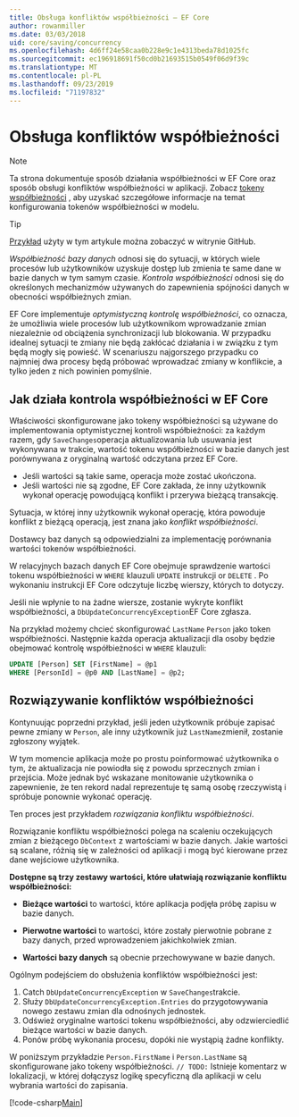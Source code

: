 ```yaml
---
title: Obsługa konfliktów współbieżności — EF Core
author: rowanmiller
ms.date: 03/03/2018
uid: core/saving/concurrency
ms.openlocfilehash: 4d6ff24e58caa0b228e9c1e4313beda78d1025fc
ms.sourcegitcommit: ec196918691f50cd0b21693515b0549f06d9f39c
ms.translationtype: MT
ms.contentlocale: pl-PL
ms.lasthandoff: 09/23/2019
ms.locfileid: "71197832"
---
```

# <a name="handling-concurrency-conflicts"></a>Obsługa konfliktów współbieżności

> [!NOTE]
> Ta strona dokumentuje sposób działania współbieżności w EF Core oraz sposób obsługi konfliktów współbieżności w aplikacji. Zobacz [tokeny współbieżności](xref:core/modeling/concurrency) , aby uzyskać szczegółowe informacje na temat konfigurowania tokenów współbieżności w modelu.

> [!TIP]
> [Przykład](https://github.com/aspnet/EntityFramework.Docs/tree/master/samples/core/Saving/Concurrency/) użyty w tym artykule można zobaczyć w witrynie GitHub.

_Współbieżność bazy danych_ odnosi się do sytuacji, w których wiele procesów lub użytkowników uzyskuje dostęp lub zmienia te same dane w bazie danych w tym samym czasie. _Kontrola współbieżności_ odnosi się do określonych mechanizmów używanych do zapewnienia spójności danych w obecności współbieżnych zmian.

EF Core implementuje _optymistyczną kontrolę współbieżności_, co oznacza, że umożliwia wiele procesów lub użytkownikom wprowadzanie zmian niezależnie od obciążenia synchronizacji lub blokowania. W przypadku idealnej sytuacji te zmiany nie będą zakłócać działania i w związku z tym będą mogły się powieść. W scenariuszu najgorszego przypadku co najmniej dwa procesy będą próbować wprowadzać zmiany w konflikcie, a tylko jeden z nich powinien pomyślnie.

## <a name="how-concurrency-control-works-in-ef-core"></a>Jak działa kontrola współbieżności w EF Core

Właściwości skonfigurowane jako tokeny współbieżności są używane do implementowania optymistycznej kontroli współbieżności: za każdym razem, gdy `SaveChanges`operacja aktualizowania lub usuwania jest wykonywana w trakcie, wartość tokenu współbieżności w bazie danych jest porównywana z oryginalną wartość odczytana przez EF Core.

- Jeśli wartości są takie same, operacja może zostać ukończona.
- Jeśli wartości nie są zgodne, EF Core zakłada, że inny użytkownik wykonał operację powodującą konflikt i przerywa bieżącą transakcję.

Sytuacja, w której inny użytkownik wykonał operację, która powoduje konflikt z bieżącą operacją, jest znana jako _konflikt współbieżności_.

Dostawcy baz danych są odpowiedzialni za implementację porównania wartości tokenów współbieżności.

W relacyjnych bazach danych EF Core obejmuje sprawdzenie wartości tokenu współbieżności w `WHERE` klauzuli `UPDATE` instrukcji or `DELETE` . Po wykonaniu instrukcji EF Core odczytuje liczbę wierszy, których to dotyczy.

Jeśli nie wpłynie to na żadne wiersze, zostanie wykryte konflikt współbieżności, a `DbUpdateConcurrencyException`EF Core zgłasza.

Na przykład możemy chcieć skonfigurować `LastName` `Person` jako token współbieżności. Następnie każda operacja aktualizacji dla osoby będzie obejmować kontrolę współbieżności w `WHERE` klauzuli:

``` sql
UPDATE [Person] SET [FirstName] = @p1
WHERE [PersonId] = @p0 AND [LastName] = @p2;
```

## <a name="resolving-concurrency-conflicts"></a>Rozwiązywanie konfliktów współbieżności

Kontynuując poprzedni przykład, jeśli jeden użytkownik próbuje zapisać pewne zmiany w `Person`, ale inny użytkownik już `LastName`zmienił, zostanie zgłoszony wyjątek.

W tym momencie aplikacja może po prostu poinformować użytkownika o tym, że aktualizacja nie powiodła się z powodu sprzecznych zmian i przejścia. Może jednak być wskazane monitowanie użytkownika o zapewnienie, że ten rekord nadal reprezentuje tę samą osobę rzeczywistą i spróbuje ponownie wykonać operację.

Ten proces jest przykładem _rozwiązania konfliktu współbieżności_.

Rozwiązanie konfliktu współbieżności polega na scaleniu oczekujących zmian z bieżącego `DbContext` z wartościami w bazie danych. Jakie wartości są scalane, różnią się w zależności od aplikacji i mogą być kierowane przez dane wejściowe użytkownika.

**Dostępne są trzy zestawy wartości, które ułatwiają rozwiązanie konfliktu współbieżności:**

* **Bieżące wartości** to wartości, które aplikacja podjęła próbę zapisu w bazie danych.

* **Pierwotne wartości** to wartości, które zostały pierwotnie pobrane z bazy danych, przed wprowadzeniem jakichkolwiek zmian.

* **Wartości bazy danych** są obecnie przechowywane w bazie danych.

Ogólnym podejściem do obsłużenia konfliktów współbieżności jest:

1. Catch `DbUpdateConcurrencyException` w `SaveChanges`trakcie.
2. Służy `DbUpdateConcurrencyException.Entries` do przygotowywania nowego zestawu zmian dla odnośnych jednostek.
3. Odśwież oryginalne wartości tokenu współbieżności, aby odzwierciedlić bieżące wartości w bazie danych.
4. Ponów próbę wykonania procesu, dopóki nie wystąpią żadne konflikty.

W poniższym przykładzie `Person.FirstName` i `Person.LastName` są skonfigurowane jako tokeny współbieżności. `// TODO:` Istnieje komentarz w lokalizacji, w której dołączysz logikę specyficzną dla aplikacji w celu wybrania wartości do zapisania.

[!code-csharp[Main](../../../samples/core/Saving/Concurrency/Sample.cs?name=ConcurrencyHandlingCode&highlight=34-35)]
